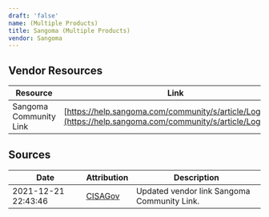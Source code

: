 ```yaml
---
draft: 'false'
name: (Multiple Products)
title: Sangoma (Multiple Products)
vendor: Sangoma
---
```


## Vendor Resources
| Resource | Link |
| --- | --- |
| Sangoma Community Link | [https://help.sangoma.com/community/s/article/Log4Shell](https://help.sangoma.com/community/s/article/Log4Shell) |



## Sources
| Date | Attribution | Description |
| --- | --- | --- |
| 2021-12-21 22:43:46 | [CISAGov](https://raw.githubusercontent.com/cisagov/log4j-affected-db/develop/README.md) | Updated vendor link Sangoma Community Link.  |
